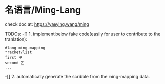 # 名语言/Ming-Lang

check doc at: https://yanying.wang/ming


TODOs:
-[] 1. implement below fake code(easily for user to contribute to the tranlation):
```racket
#lang ming-mapping
*racket/list
first 甲
second 乙
...
```

-[] 2. automatically generate the scribble from the ming-mapping data.

